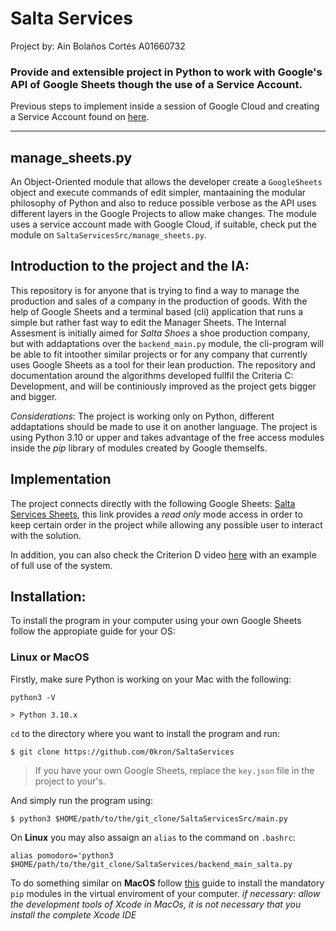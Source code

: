 # Salta Services

Project by: Ain Bolaños Cortés A01660732

### Provide and extensible project in Python to work with Google's API of Google Sheets though the use of a Service Account. 

Previous steps to implement inside a session of Google Cloud and creating a Service Account found on [here](https://developers.google.com/sheets/api/quickstart/python).

---
## manage_sheets.py
An Object-Oriented module that allows the developer create a `GoogleSheets` object and execute commands of edit simpler, mantaaining the modular philosophy of Python and also to reduce possible verbose as the API uses different layers in the Google Projects to allow make changes. The module uses a service account made with Google Cloud, if suitable, check put the module on `SaltaServicesSrc/manage_sheets.py`.

## Introduction to the project and the IA: 

This repository is for anyone that is trying to find a way to manage the production and sales of a company in the production of goods. With the help of Google Sheets and a terminal based (cli) application that runs a simple but rather fast way to edit the Manager Sheets. The Internal Assesment is initially aimed for *Salta Shoes* a shoe production company, but with addaptations over the `backend_main.py` module, the cli-program will be able to fit intoother similar projects or for any company that currently uses Google Sheets as a tool for their lean production. 
The repository and documentation around the algorithms developed fullfil the Criteria C: Development, and will be continiously improved as the project gets bigger and bigger. 

*Considerations*: The project is working only on Python, different addaptations should be made to use it on another language. The project is using Python 3.10 or upper and takes advantage of the free access modules inside the *pip* library of modules created by Google themselfs. 

## Implementation
The project connects directly with the following Google Sheets: [Salta Services Sheets](https://docs.google.com/spreadsheets/d/1UGu1bBWuS-J6lmuxuCMwv_GL8LUPlpXzTZ3VGR4Nyz0/edit?usp=sharing), this link provides a *read only* mode access in order to keep certain order in the project while allowing any possible user to interact with the solution. 

In addition, you can also check the Criterion D video [here](https://youtu.be/HFa2AMmqrrc) with an example of full use of the system.

## Installation:
To install the program in your computer using your own Google Sheets follow the appropiate guide for your OS: 

### Linux or MacOS
Firstly, make sure Python is working on your Mac with the following: 

```
python3 -V

> Python 3.10.x
```


`cd` to the directory where you want to install the program and run: 
```
$ git clone https://github.com/0kron/SaltaServices
```
> If you have your own Google Sheets, replace the `key.json` file in the project to your's. 

And simply run the program using: 
```
$ python3 $HOME/path/to/the/git_clone/SaltaServicesSrc/main.py
```
On **Linux** you may also assaign an `alias` to the command on `.bashrc`: 
```
alias pomodoro='python3 $HOME/path/to/the/git_clone/SaltaServices/backend_main_salta.py
```
To do something similar on **MacOS** follow [this](https://developers.google.com/sheets/api/guides/concepts) guide to install the mandatory `pip` modules in the virtual enviroment of your computer. 
*if necessary: allow the development tools of Xcode in MacOs, it is not necessary that you install the complete Xcode IDE*
